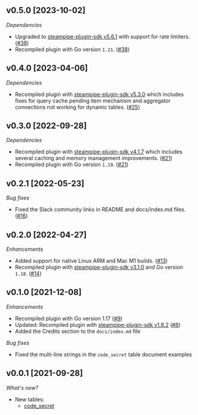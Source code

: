 ## v0.5.0 [2023-10-02]

_Dependencies_

- Upgraded to [steampipe-plugin-sdk v5.6.1](https://github.com/turbot/steampipe-plugin-sdk/blob/main/CHANGELOG.md#v561-2023-09-29) with support for rate limiters. ([#38](https://github.com/turbot/steampipe-plugin-code/pull/38))
- Recompiled plugin with Go version `1.21`. ([#38](https://github.com/turbot/steampipe-plugin-code/pull/38))

## v0.4.0 [2023-04-06]

_Dependencies_

- Recompiled plugin with [steampipe-plugin-sdk v5.3.0](https://github.com/turbot/steampipe-plugin-sdk/blob/main/CHANGELOG.md#v530-2023-03-16) which includes fixes for query cache pending item mechanism and aggregator connections not working for dynamic tables. ([#25](https://github.com/turbot/steampipe-plugin-code/pull/25))

## v0.3.0 [2022-09-28]

_Dependencies_

- Recompiled plugin with [steampipe-plugin-sdk v4.1.7](https://github.com/turbot/steampipe-plugin-sdk/blob/main/CHANGELOG.md#v417-2022-09-08) which includes several caching and memory management improvements. ([#21](https://github.com/turbot/steampipe-plugin-code/pull/21))
- Recompiled plugin with Go version `1.19`. ([#21](https://github.com/turbot/steampipe-plugin-code/pull/21))

## v0.2.1 [2022-05-23]

_Bug fixes_

- Fixed the Slack community links in README and docs/index.md files. ([#16](https://github.com/turbot/steampipe-plugin-code/pull/16))

## v0.2.0 [2022-04-27]

_Enhancements_

- Added support for native Linux ARM and Mac M1 builds. ([#13](https://github.com/turbot/steampipe-plugin-code/pull/13))
- Recompiled plugin with [steampipe-plugin-sdk v3.1.0](https://github.com/turbot/steampipe-plugin-sdk/blob/main/CHANGELOG.md#v310--2022-03-30) and Go version `1.18`. ([#14](https://github.com/turbot/steampipe-plugin-code/pull/14))

## v0.1.0 [2021-12-08]

_Enhancements_

- Recompiled plugin with Go version 1.17 ([#9](https://github.com/turbot/steampipe-plugin-code/pull/9))
- Updated: Recompiled plugin with [steampipe-plugin-sdk v1.8.2](https://github.com/turbot/steampipe-plugin-sdk/blob/main/CHANGELOG.md#v182--2021-11-22) ([#8](https://github.com/turbot/steampipe-plugin-code/pull/8))
- Added the Credits section to the `docs/index.md` file

_Bug fixes_

- Fixed the multi-line strings in the `code_secret` table document examples

## v0.0.1 [2021-09-28]

_What's new?_

- New tables:
  - [code_secret](https://hub.steampipe.io/plugins/turbot/code/tables/code_secret)
